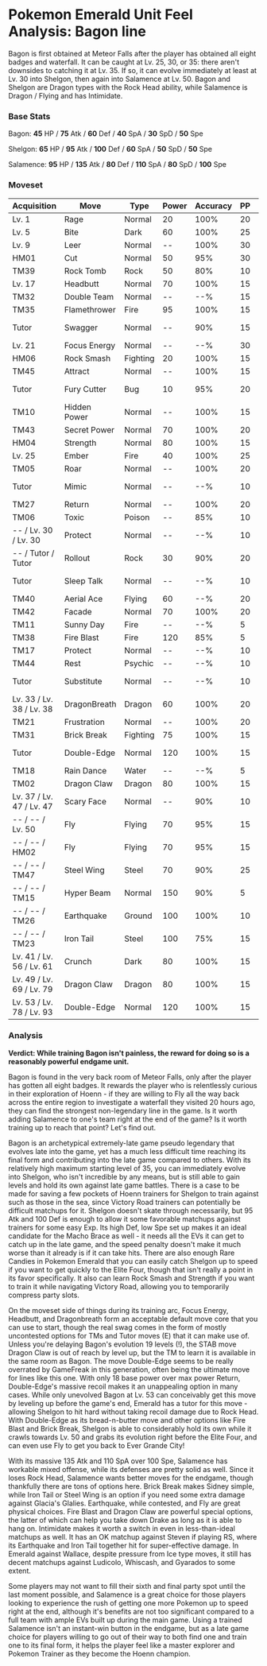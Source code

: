 # Pokemon Emerald Unit Feel Analysis: Bagon line

Bagon is first obtained at Meteor Falls after the player has obtained all eight badges and waterfall. It can be caught at Lv. 25, 30, or 35: there aren't downsides to catching it at Lv. 35. If so, it can evolve immediately at least at Lv. 30 into Shelgon, then again into Salamence at Lv. 50. Bagon and Shelgon are Dragon types with the Rock Head ability, while Salamence is Dragon / Flying and has Intimidate.

### Base Stats

Bagon: **45** HP / **75** Atk / **60** Def / **40** SpA / **30** SpD / **50** Spe

Shelgon: **65** HP / **95** Atk / **100** Def / **60** SpA / **50** SpD / **50** Spe

Salamence: **95** HP / **135** Atk / **80** Def / **110** SpA / **80** SpD / **100** Spe

### Moveset

| Acquisition              | Move         | Type     | Power | Accuracy | PP | Notes        |
|--------------------------|--------------|----------|-------|----------|----|--------------|
| Lv. 1                    | Rage         | Normal   | 20    | 100%     | 20 |              |
| Lv. 5                    | Bite         | Dark     | 60    | 100%     | 25 |              |
| Lv. 9                    | Leer         | Normal   | --    | 100%     | 30 |              |
| HM01                     | Cut          | Normal   | 50    | 95%      | 30 |              |
| TM39                     | Rock Tomb    | Rock     | 50    | 80%      | 10 |              |
| Lv. 17                   | Headbutt     | Normal   | 70    | 100%     | 15 |              |
| TM32                     | Double Team  | Normal   | --    | --%      | 15 |              |
| TM35                     | Flamethrower | Fire     | 95    | 100%     | 15 |              |
| Tutor                    | Swagger      | Normal   | --    | 90%      | 15 | Emerald only |
| Lv. 21                   | Focus Energy | Normal   | --    | --%      | 30 |              |
| HM06                     | Rock Smash   | Fighting | 20    | 100%     | 15 |              |
| TM45                     | Attract      | Normal   | --    | 100%     | 15 |              |
| Tutor                    | Fury Cutter  | Bug      | 10    | 95%      | 20 | Emerald only |
| TM10                     | Hidden Power | Normal   | --    | 100%     | 15 |              |
| TM43                     | Secret Power | Normal   | 70    | 100%     | 20 |              |
| HM04                     | Strength     | Normal   | 80    | 100%     | 15 |              |
| Lv. 25                   | Ember        | Fire     | 40    | 100%     | 25 |              |
| TM05                     | Roar         | Normal   | --    | 100%     | 20 |              |
| Tutor                    | Mimic        | Normal   | --    | --%      | 10 | Emerald only |
| TM27                     | Return       | Normal   | --    | 100%     | 20 |              |
| TM06                     | Toxic        | Poison   | --    | 85%      | 10 |              |
| -- / Lv. 30 / Lv. 30     | Protect      | Normal   | --    | --%      | 10 |              |
| -- / Tutor / Tutor       | Rollout      | Rock     | 30    | 90%      | 20 | Emerald only |
| Tutor                    | Sleep Talk   | Normal   | --    | --%      | 10 | Emerald only |
| TM40                     | Aerial Ace   | Flying   | 60    | --%      | 20 |              |
| TM42                     | Facade       | Normal   | 70    | 100%     | 20 |              |
| TM11                     | Sunny Day    | Fire     | --    | --%      | 5  |              |
| TM38                     | Fire Blast   | Fire     | 120   | 85%      | 5  |              |
| TM17                     | Protect      | Normal   | --    | --%      | 10 |              |
| TM44                     | Rest         | Psychic  | --    | --%      | 10 |              |
| Tutor                    | Substitute   | Normal   | --    | --%      | 10 | Emerald only |
| Lv. 33 / Lv. 38 / Lv. 38 | DragonBreath | Dragon   | 60    | 100%     | 20 |              |
| TM21                     | Frustration  | Normal   | --    | 100%     | 20 |              |
| TM31                     | Brick Break  | Fighting | 75    | 100%     | 15 |              |
| Tutor                    | Double-Edge  | Normal   | 120   | 100%     | 15 | Emerald only |
| TM18                     | Rain Dance   | Water    | --    | --%      | 5  |              |
| TM02                     | Dragon Claw  | Dragon   | 80    | 100%     | 15 |              |
| Lv. 37 / Lv. 47 / Lv. 47 | Scary Face   | Normal   | --    | 90%      | 10 |              |
| -- / -- / Lv. 50         | Fly          | Flying   | 70    | 95%      | 15 |              |
| -- / -- / HM02           | Fly          | Flying   | 70    | 95%      | 15 |              |
| -- / -- / TM47           | Steel Wing   | Steel    | 70    | 90%      | 25 |              |
| -- / -- / TM15           | Hyper Beam   | Normal   | 150   | 90%      | 5  |              |
| -- / -- / TM26           | Earthquake   | Ground   | 100   | 100%     | 10 |              |
| -- / -- / TM23           | Iron Tail    | Steel    | 100   | 75%      | 15 |              |
| Lv. 41 / Lv. 56 / Lv. 61 | Crunch       | Dark     | 80    | 100%     | 15 |              |
| Lv. 49 / Lv. 69 / Lv. 79 | Dragon Claw  | Dragon   | 80    | 100%     | 15 |              |
| Lv. 53 / Lv. 78 / Lv. 93 | Double-Edge  | Normal   | 120   | 100%     | 15 |              |

### Analysis

**Verdict: While training Bagon isn't painless, the reward for doing so is a reasonably powerful endgame unit.**

Bagon is found in the very back room of Meteor Falls, only after the player has gotten all eight badges. It rewards the player who is relentlessly curious in their exploration of Hoenn - if they are willing to Fly all the way back across the entire region to investigate a waterfall they visited 20 hours ago, they can find the strongest non-legendary line in the game. Is it worth adding Salamence to one's team right at the end of the game? Is it worth training up to reach that point? Let's find out.

Bagon is an archetypical extremely-late game pseudo legendary that evolves late into the game, yet has a much less difficult time reaching its final form and contributing into the late game compared to others. With its relatively high maximum starting level of 35, you can immediately evolve into Shelgon, who isn't incredible by any means, but is still able to gain levels and hold its own against late game battles. There is a case to be made for saving a few pockets of Hoenn trainers for Shelgon to train against such as those in the sea, since Victory Road trainers can potentially be difficult matchups for it. Shelgon doesn't skate through necessarily, but 95 Atk and 100 Def is enough to allow it some favorable matchups against trainers for some easy Exp. Its high Def, low Spe set up makes it an ideal candidate for the Macho Brace as well - it needs all the EVs it can get to catch up in the late game, and the speed penalty doesn't make it much worse than it already is if it can take hits. There are also enough Rare Candies in Pokemon Emerald that you can easily catch Shelgon up to speed if you want to get quickly to the Elite Four, though that isn't really a point in its favor specifically. It also can learn Rock Smash and Strength if you want to train it while navigating Victory Road, allowing you to temporarily compress party slots.

On the moveset side of things during its training arc, Focus Energy, Headbutt, and Dragonbreath form an acceptable default move core that you can use to start, though the real swag comes in the form of mostly uncontested options for TMs and Tutor moves (E) that it can make use of. Unless you're delaying Bagon's evolution 19 levels (!), the STAB move Dragon Claw is out of reach by level up, but the TM to learn it is available in the same room as Bagon. The move Double-Edge seems to be really overrated by GameFreak in this generation, often being the ultimate move for lines like this one. With only 18 base power over max power Return, Double-Edge's massive recoil makes it an unappealing option in many cases. While only unevolved Bagon at Lv. 53 can conceivably get this move by leveling up before the game's end, Emerald has a tutor for this move - allowing Shelgon to hit hard without taking recoil damage due to Rock Head. With Double-Edge as its bread-n-butter move and other options like Fire Blast and Brick Break, Shelgon is able to considerably hold its own while it crawls towards Lv. 50 and grabs its evolution right before the Elite Four, and can even use Fly to get you back to Ever Grande City!

With its massive 135 Atk and 110 SpA over 100 Spe, Salamence has workable mixed offense, while its defenses are pretty solid as well. Since it loses Rock Head, Salamence wants better moves for the endgame, though thankfully there are tons of options here. Brick Break makes Sidney simple, while Iron Tail or Steel Wing is an option if you need some extra damage against Glacia's Glalies. Earthquake, while contested, and Fly are great physical choices. Fire Blast and Dragon Claw are powerful special options, the latter of which can help you take down Drake as long as it is able to hang on. Intimidate makes it worth a switch in even in less-than-ideal matchups as well. It has an OK matchup against Steven if playing RS, where its Earthquake and Iron Tail together hit for super-effective damage. In Emerald against Wallace, despite pressure from Ice type moves, it still has decent matchups against Ludicolo, Whiscash, and Gyarados to some extent. 

Some players may not want to fill their sixth and final party spot until the last moment possible, and Salamence is a great choice for those players looking to experience the rush of getting one more Pokemon up to speed right at the end, although it's benefits are not too significant compared to a full team with ample EVs built up during the main game. Using a trained Salamence isn't an instant-win button in the endgame, but as a late game choice for players willing to go out of their way to both find one and train one to its final form, it helps the player feel like a master explorer and Pokemon Trainer as they become the Hoenn champion.